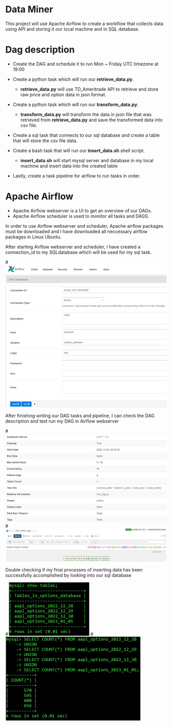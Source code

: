 # Data Miner
This project will use Apache Airflow to create a workflow that collects data using API and storing it our local machine and in SQL database.

# Dag description
- Create the DAG and schedule it to run Mon ~ Friday UTC timezone at 19:00


- Create a python task which will run our **retrieve_data.py**.
    - **retrieve_data.py** will use TD_Ameritrade API to retrieve and store raw price and option data in json format.
    
    
- Create a python task which will run our **transform_data.py**.
    - **transform_data.py** will transform the data in json file that was retrieved from **retrieve_data.py** and save the transformed data into csv file.
    

- Create a sql task that connects to our sql database and create a table that will store the csv file data.


- Create a bash task that will run our **insert_data.sh** shell script.
    - **insert_data.sh** will start mysql server and database in my local machine and insert data into the created table
    
- Lastly, create a task pipeline for airflow to run tasks in order.

# Apache Airflow
- Apache Airflow webserver is a UI to get an overview of our DAGs.
- Apache Airflow scheduler is used to monitor all tasks and DAGS.

In order to use Airflow webserver and scheduler, Apache airflow packages must be downloaded and I have downloaded all neccessary airflow packages in Linux Ubuntu.

After starting Airflow webserver and scheduler, I have created a connection_id to my SQLdatabase which will be used for my sql task.

#![](images/airflow_connection.jpg)

After finishing writing our DAG tasks and pipeline, I can check the DAG description and test run my DAG in Airflow webserver

#![](images/airflow_details.jpg)
#![](images/airflow_graph.jpg)

Double checking if my final processes of inserting data has been successfully accomplished by looking into our sql database

#![](images/data_table.jpg)
#![](images/data_row_count.jpg)
